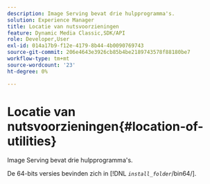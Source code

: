 ```yaml
---
description: Image Serving bevat drie hulpprogramma's.
solution: Experience Manager
title: Locatie van nutsvoorzieningen
feature: Dynamic Media Classic,SDK/API
role: Developer,User
exl-id: 014a17b9-f12e-4179-8b44-4b0090769743
source-git-commit: 206e4643e3926cb85b4be2189743578f88180be7
workflow-type: tm+mt
source-wordcount: '23'
ht-degree: 0%

---
```


# Locatie van nutsvoorzieningen{#location-of-utilities}

Image Serving bevat drie hulpprogramma&#39;s.

De 64-bits versies bevinden zich in [!DNL *`install_folder`*/bin64/].

